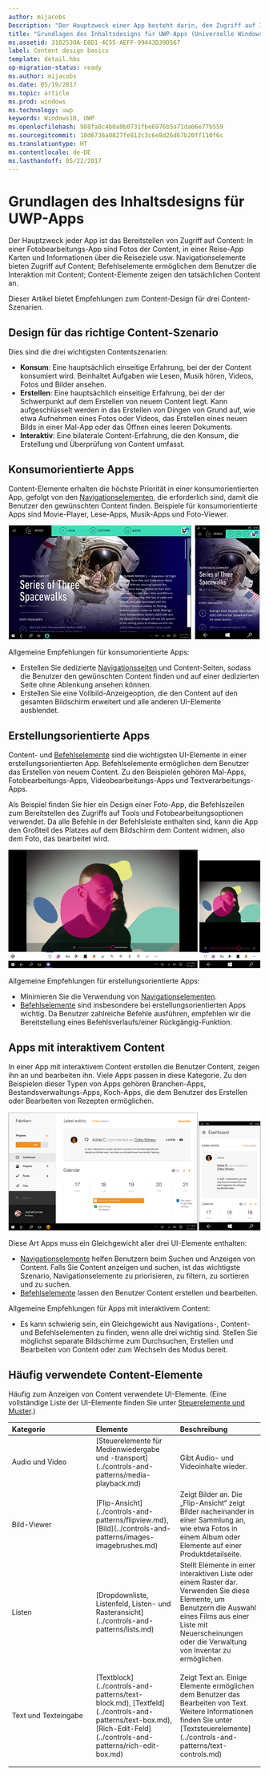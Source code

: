 ```yaml
---
author: mijacobs
Description: "Der Hauptzweck einer App besteht darin, den Zugriff auf Inhalte zu gewähren. In einer Fotobearbeitungs-App sind Fotos der Content, in einer Reise-App Karten und Informationen über die Reiseziele usw."
title: "Grundlagen des Inhaltsdesigns für UWP-Apps (Universelle Windows-Plattform)"
ms.assetid: 3102530A-E0D1-4C55-AEFF-99443D39D567
label: Content design basics
template: detail.hbs
op-migration-status: ready
ms.author: mijacobs
ms.date: 05/19/2017
ms.topic: article
ms.prod: windows
ms.technology: uwp
keywords: Windows10, UWP
ms.openlocfilehash: 988fa8c4b0a9b0731fbe6976b5a71da06e77b559
ms.sourcegitcommit: 10d6736a0827fe813c3c6e8d26d67b20ff110f6c
ms.translationtype: HT
ms.contentlocale: de-DE
ms.lasthandoff: 05/22/2017
---
```

#  <a name="content-design-basics-for-uwp-apps"></a>Grundlagen des Inhaltsdesigns für UWP-Apps

<link rel="stylesheet" href="https://az835927.vo.msecnd.net/sites/uwp/Resources/css/custom.css"> 

Der Hauptzweck jeder App ist das Bereitstellen von Zugriff auf Content: In einer Fotobearbeitungs-App sind Fotos der Content, in einer Reise-App Karten und Informationen über die Reiseziele usw. Navigationselemente bieten Zugriff auf Content; Befehlselemente ermöglichen dem Benutzer die Interaktion mit Content; Content-Elemente zeigen den tatsächlichen Content an.

Dieser Artikel bietet Empfehlungen zum Content-Design für drei Content-Szenarien.

## <a name="design-for-the-right-content-scenario"></a>Design für das richtige Content-Szenario


Dies sind die drei wichtigsten Contentszenarien:

-   **Konsum**: Eine hauptsächlich einseitige Erfahrung, bei der der Content konsumiert wird. Beinhaltet Aufgaben wie Lesen, Musik hören, Videos, Fotos und Bilder ansehen.
-   **Erstellen**: Eine hauptsächlich einseitige Erfahrung, bei der der Schwerpunkt auf dem Erstellen von neuem Content liegt. Kann aufgeschlüsselt werden in das Erstellen von Dingen von Grund auf, wie etwa Aufnehmen eines Fotos oder Videos, das Erstellen eines neuen Bilds in einer Mal-App oder das Öffnen eines leeren Dokuments.
-   **Interaktiv**: Eine bilaterale Content-Erfahrung, die den Konsum, die Erstellung und Überprüfung von Content umfasst.

## <a name="consumption-focused-apps"></a>Konsumorientierte Apps


Content-Elemente erhalten die höchste Priorität in einer konsumorientierten App, gefolgt von den [Navigationselementen](navigation-basics.md), die erforderlich sind, damit die Benutzer den gewünschten Content finden. Beispiele für konsumorientierte Apps sind Movie-Player, Lese-Apps, Musik-Apps und Foto-Viewer.

![Eine Nachrichten-App](images/news-reader/v2/newsreader-v2-tablet-phone.png)

Allgemeine Empfehlungen für konsumorientierte Apps:

-   Erstellen Sie dedizierte [Navigationsseiten](navigation-basics.md) und Content-Seiten, sodass die Benutzer den gewünschten Content finden und auf einer dedizierten Seite ohne Ablenkung ansehen können.
-   Erstellen Sie eine Vollbild-Anzeigeoption, die den Content auf den gesamten Bildschirm erweitert und alle anderen UI-Elemente ausblendet.

## <a name="creation-focused-apps"></a>Erstellungsorientierte Apps


Content- und [Befehlselemente](commanding-basics.md) sind die wichtigsten UI-Elemente in einer erstellungsorientierten App. Befehlselemente ermöglichen dem Benutzer das Erstellen von neuem Content. Zu den Beispielen gehören Mal-Apps, Fotobearbeitungs-Apps, Videobearbeitungs-Apps und Textverarbeitungs-Apps.

Als Beispiel finden Sie hier ein Design einer Foto-App, die Befehlszeilen zum Bereitstellen des Zugriffs auf Tools und Fotobearbeitungsoptionen verwendet. Da alle Befehle in der Befehlsleiste enthalten sind, kann die App den Großteil des Platzes auf dem Bildschirm dem Content widmen, also dem Foto, das bearbeitet wird.

![Beispiel für den Entwurf einer Fotobearbeitungs-App, die eine aktive Canvas verwendet](images/photo-editor/uap-photo-tabletphone-sbs.png)

Allgemeine Empfehlungen für erstellungsorientierte Apps:

-   Minimieren Sie die Verwendung von [Navigationselementen](navigation-basics.md).
-   [Befehlselemente](commanding-basics.md) sind insbesondere bei erstellungsorientierten Apps wichtig. Da Benutzer zahlreiche Befehle ausführen, empfehlen wir die Bereitstellung eines Befehlsverlaufs/einer Rückgängig-Funktion.

## <a name="apps-with-interactive-content"></a>Apps mit interaktivem Content


In einer App mit interaktivem Content erstellen die Benutzer Content, zeigen ihn an und bearbeiten ihn. Viele Apps passen in diese Kategorie. Zu den Beispielen dieser Typen von Apps gehören Branchen-Apps, Bestandsverwaltungs-Apps, Koch-Apps, die dem Benutzer des Erstellen oder Bearbeiten von Rezepten ermöglichen.

![Ein Design für ein Zusammenarbeitstool, eine App mit interaktivem Content](images/collaboration-tool/uap-collaboration-tabphone-700.png)

Diese Art Apps muss ein Gleichgewicht aller drei UI-Elemente enthalten:

-   [Navigationselemente](navigation-basics.md) helfen Benutzern beim Suchen und Anzeigen von Content. Falls Sie Content anzeigen und suchen, ist das wichtigste Szenario, Navigationselemente zu priorisieren, zu filtern, zu sortieren und zu suchen.
-   [Befehlselemente](commanding-basics.md) lassen den Benutzer Content erstellen und bearbeiten.

Allgemeine Empfehlungen für Apps mit interaktivem Content:

-   Es kann schwierig sein, ein Gleichgewicht aus Navigations-, Content- und Befehlselementen zu finden, wenn alle drei wichtig sind. Stellen Sie möglichst separate Bildschirme zum Durchsuchen, Erstellen und Bearbeiten von Content oder zum Wechseln des Modus bereit.

## <a name="commonly-used-content-elements"></a>Häufig verwendete Content-Elemente


Häufig zum Anzeigen von Content verwendete UI-Elemente. (Eine vollständige Liste der UI-Elemente finden Sie unter [Steuerelemente und Muster](https://msdn.microsoft.com/library/windows/apps/dn611856).)

<table>
<colgroup>
<col width="33%" />
<col width="33%" />
<col width="33%" />
</colgroup>
<thead>
<tr class="header">
<th align="left">Kategorie</th>
<th align="left">Elemente</th>
<th align="left">Beschreibung</th>
</tr>
</thead>
<tbody>
<tr class="odd">
<td align="left">Audio und Video</td>
<td align="left">[Steuerelemente für Medienwiedergabe und -transport](../controls-and-patterns/media-playback.md)</td>
<td align="left">Gibt Audio- und Videoinhalte wieder.</td>
</tr>
<tr class="even">
<td align="left">Bild-Viewer</td>
<td align="left">[Flip-Ansicht](../controls-and-patterns/flipview.md), [Bild](../controls-and-patterns/images-imagebrushes.md)</td>
<td align="left">Zeigt Bilder an. Die „Flip-Ansicht“ zeigt Bilder nacheinander in einer Sammlung an, wie etwa Fotos in einem Album oder Elemente auf einer Produktdetailseite.</td>
</tr>
<tr class="odd">
<td align="left">Listen</td>
<td align="left">[Dropdownliste, Listenfeld, Listen- und Rasteransicht](../controls-and-patterns/lists.md)</td>
<td align="left">Stellt Elemente in einer interaktiven Liste oder einem Raster dar. Verwenden Sie diese Elemente, um Benutzern die Auswahl eines Films aus einer Liste mit Neuerscheinungen oder die Verwaltung von Inventar zu ermöglichen.</td>
</tr>
<tr class="even">
<td align="left">Text und Texteingabe</td>
<td align="left"><p>[Textblock](../controls-and-patterns/text-block.md), [Textfeld](../controls-and-patterns/text-box.md), [Rich-Edit-Feld](../controls-and-patterns/rich-edit-box.md)</p>
</td>
<td align="left">Zeigt Text an. Einige Elemente ermöglichen dem Benutzer das Bearbeiten von Text. Weitere Informationen finden Sie unter [Textsteuerelemente](../controls-and-patterns/text-controls.md)</td>
</tr>
</tbody>
</table>



 

 




